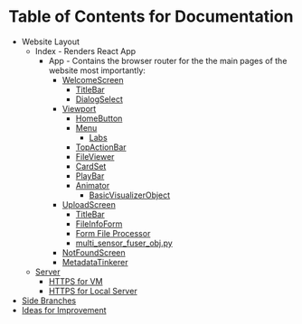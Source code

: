 # Table of Contents for Documentation

- Website Layout
    - Index - Renders React App
        - App - Contains the browser router for the the main pages of the website most importantly:
            - [WelcomeScreen](subpages/WelcomeScreen.md)
                - [TitleBar](subpages/TitleBar.md)
                - [DialogSelect](subpages/DialogSelect.md)
            - [Viewport](subpages/Viewport.md)
                - [HomeButton](subpages/HomeButton.md)
                - [Menu](subpages/Menu.md)
                    - [Labs](subpages/Labs.md)
                - [TopActionBar](subpages/TopActionBar.md)
                - [FileViewer](subpages/FileViewer.md)
                - [CardSet](subpages/CardSet.md)
                - [PlayBar](subpages/PlayBar.md)
                - [Animator](subpages/Animator.md)
                    - [BasicVisualizerObject](subpages/VisualizerObject.md)
            - [UploadScreen](subpages/UploadScreen.md)
                - [TitleBar](subpages/TitleBar.md)
                - [FileInfoForm](subpages/FileInfoForm.md)
                - [Form File Processor](subpages/FormFileProcessor.md)
                - [multi_sensor_fuser_obj.py](subpages/MultiSensorFuserObj.md)
            - [NotFoundScreen](subpages/NotFoundScreen.md)
            - [MetadataTinkerer](subpages/MetadataTinkerer.md)
    - [Server](subpages/Server.md)
        - [HTTPS for VM](subpages/https-guide.md)
        - [HTTPS for Local Server](subpages/local-server-https-guide.md)
- [Side Branches](subpages/Branches.md)
- [Ideas for Improvement](subpages/ImprovementIdeas.md)
